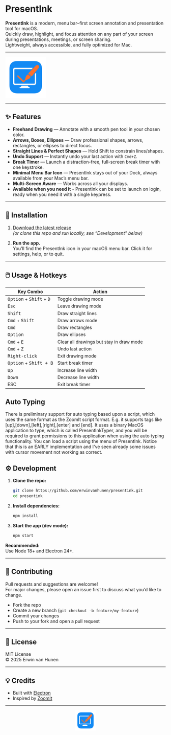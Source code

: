 # PresentInk

**PresentInk** is a modern, menu bar–first screen annotation and presentation tool for macOS.  
Quickly draw, highlight, and focus attention on any part of your screen during presentations, meetings, or screen sharing.  
Lightweight, always accessible, and fully optimized for Mac.

---

![PresentInk Logo](icon_128x128.png) <!-- Add your logo image here -->

---

## ✨ Features

- **Freehand Drawing** — Annotate with a smooth pen tool in your chosen color.
- **Arrows, Boxes, Ellipses** — Draw professional shapes, arrows, rectangles, or ellipses to direct focus.
- **Straight Lines & Perfect Shapes** — Hold Shift to constrain lines/shapes.
- **Undo Support** — Instantly undo your last action with `Cmd+Z`.
- **Break Timer** — Launch a distraction-free, full-screen break timer with one keystroke.
- **Minimal Menu Bar Icon** — PresentInk stays out of your Dock, always available from your Mac’s menu bar.
- **Multi-Screen Aware** — Works across all your displays.
- **Available when you need it** - PresentInk can be set to launch on login, ready when you need it with a single keypress.


---

## 🚀 Installation

1. [Download the latest release](https://github.com/yourusername/presentink/releases)  
   *(or clone this repo and run locally; see “Development” below)*

2. **Run the app.**  
   You’ll find the PresentInk icon in your macOS menu bar. Click it for settings, help, or to quit.

---

## 🖱️ Usage & Hotkeys

| Key Combo                          | Action                        |
|-------------------------------------|-------------------------------|
| <kbd>Option</kbd> + <kbd>Shift</kbd> + <kbd>D</kdb>     | Toggle drawing mode         |
 <kbd>Esc</kdb>     | Leave drawing mode         |
| <kbd>Shift</kbd>     | Draw straight lines            |
| <kbd>Cmd</kbd> + <kbd>Shift</kbd>      | Draw arrows mode              |
| <kbd>Cmd</kbd>     | Draw rectangles          |
| <kbd>Option</kbd>  | Draw ellipses |
| <kbd>Cmd</kbd> + <kbd>E</kdb> | Clear all drawings but stay in draw mode |
| <kbd>Cmd</kbd> + <kbd>Z</kbd>      | Undo last action              |
| <kbd>Right-click</kbd>              | Exit drawing mode             |
| <kbd>Option</kbd> + <kbd>Shift</kdb> + <kdb>B</kdb>                     | Start break timer     |
| <kbd>Up</kbd> | Increase line width    |
| <kbd>Down</kbd> | Decrease line width    |
| <kdb>ESC</kdb> | Exit break timer |

## Auto Typing
There is preliminary support for auto typing based upon a script, which uses the same format as the ZoomIt script format. E.g. it supports tags like [up],[down],[left],[right],[enter] and [end]. It uses a binary MacOS application to type, which is called PresentInkTyper, and you will be required to grant permissions to this application when using the auto typing functionality. You can load a script using the menu of PresentInk. Notice that this is an EARLY implementation and I've seen already some issues with cursor movement not working as correct. 
## ⚙️ Development

1. **Clone the repo:**
    ```bash
    git clone https://github.com/erwinvanhunen/presentink.git
    cd presentink
    ```

2. **Install dependencies:**
    ```bash
    npm install
    ```

3. **Start the app (dev mode):**
    ```bash
    npm start
    ```

**Recommended:**  
Use Node 18+ and Electron 24+.  

---

## 🤝 Contributing

Pull requests and suggestions are welcome!  
For major changes, please open an issue first to discuss what you’d like to change.

- Fork the repo
- Create a new branch (`git checkout -b feature/my-feature`)
- Commit your changes
- Push to your fork and open a pull request

---

## 📄 License

MIT License  
© 2025 Erwin van Hunen

---

## 💡 Credits

- Built with [Electron](https://electronjs.org)
- Inspired by [ZoomIt](https://docs.microsoft.com/en-us/sysinternals/downloads/zoomit)

---

<p align="center"><img src="icon_128x128.png" alt="PresentInk logo" width="64"></p>
